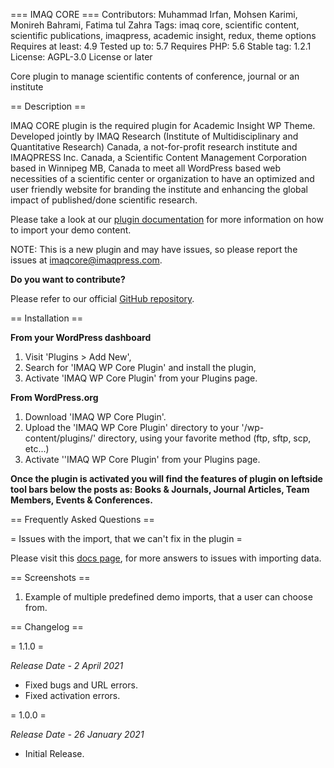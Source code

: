 === IMAQ CORE ===
Contributors: Muhammad Irfan, Mohsen Karimi, Monireh Bahrami, Fatima tul Zahra
Tags: imaq core, scientific content, scientific publications, imaqpress, academic insight, redux, theme options
Requires at least: 4.9
Tested up to: 5.7
Requires PHP: 5.6
Stable tag: 1.2.1
License: AGPL-3.0 License or later

 Core plugin to manage scientific contents of conference, journal or an institute

== Description ==

IMAQ CORE plugin is the required plugin for Academic Insight WP Theme. Developed jointly by IMAQ Research (Institute of Multidisciplinary and Quantitative Research) Canada, a not-for-profit research institute and IMAQPRESS Inc. Canada, a Scientific Content Management Corporation based in Winnipeg MB, Canada to meet all WordPress based web necessities of a scientific center or organization to have an optimized and user friendly website for branding the institute and enhancing the global impact of published/done scientific research.

Please take a look at our [plugin documentation](https://imaqpress.com/wptheme/imaq-core-plugin/) for more information on how to import your demo content.

NOTE: This is a new plugin and may have issues, so please report the issues at imaqcore@imaqpress.com.

**Do you want to contribute?**

Please refer to our official [GitHub repository](https://https://github.com/mimaqsood/imaqpress).

== Installation ==

**From your WordPress dashboard**

1. Visit 'Plugins > Add New',
2. Search for 'IMAQ WP Core Plugin' and install the plugin,
3. Activate 'IMAQ WP Core Plugin' from your Plugins page.

**From WordPress.org**

1. Download 'IMAQ WP Core Plugin'.
2. Upload the 'IMAQ WP Core Plugin' directory to your '/wp-content/plugins/' directory, using your favorite method (ftp, sftp, scp, etc...)
3. Activate ''IMAQ WP Core Plugin' from your Plugins page.

**Once the plugin is activated you will find the features of plugin on leftside tool bars below the posts as: Books & Journals, Journal Articles, Team Members, Events & Conferences.**

== Frequently Asked Questions ==

= Issues with the import, that we can't fix in the plugin =

Please visit this [docs page](https://https://github.com/mimaqsood/imaqpress), for more answers to issues with importing data.

== Screenshots ==

1. Example of multiple predefined demo imports, that a user can choose from.

== Changelog ==

= 1.1.0 =

*Release Date - 2 April 2021*

* Fixed bugs and URL errors.
* Fixed activation errors.

= 1.0.0 =

*Release Date - 26 January 2021*

* Initial Release.
